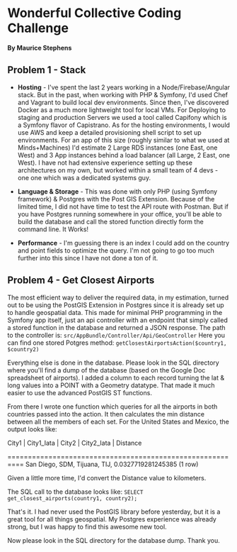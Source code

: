 # Wonderful Collective Coding Challenge

**By Maurice Stephens**

## Problem 1 - Stack 

+ **Hosting** - I've spent the last 2 years working in a Node/Firebase/Angular stack. But in the past, when working with PHP & Symfony, I'd used Chef and Vagrant to build local dev environments. Since then, I've discovered Docker as a much more lightweight tool for local VMs. For Deploying to staging and production Servers we used a tool called Capifony which is a Symfony flavor of Capistrano. As for the hosting environments, I would use AWS and keep a detailed provisioning shell script to set up  environments. For an app of this size (roughly similar to what we used at Minds+Machines) I'd estimate 2 Large RDS instances (one East, one West) and 3 App instances behind a load balancer (all Large, 2 East, one West). I have not had extensive experience setting up these architectures on my own, but worked within a small team of 4 devs - one one which was a dedicated systems guy.

+ **Language & Storage** - This was done with only PHP (using Symfony framework) & Postgres with the Post GIS Extension. Because of the limited time, I did not have time to test the API route with Postman. But if you have Postgres running somewhere in your office, you'll be able to build the database and call the stored function directly form the command line. It Works!

+ **Performance** - I'm guessing there is an index I could add on the country and point fields to optimize the query. I'm not going to go too much further into this since I have not done a ton of it.


## Problem 4 - Get Closest Airports

The most efficient way to deliver the required data, in my estimation, turned out to be using the PostGIS Extension in Postgres since it is already set up to handle geospatial data. This made for minimal PHP programming in the Symfony app itself, just an api controller with an endpoint that simply called a stored function in the database and returned a JSON response. The path to the controller is:
    `src/AppBundle/Controller/Api/GeoController`
Here you can find one stored Potgres method: `getClosestAirportsAction($country1, $country2)`

Everything else is done in the database. Please look in the SQL directory where you'll find a dump of the database (based on the Google Doc spreadsheet of airports). I added a column to each record turning the lat & long values into a POINT with a Geometry datatype. That made it much easier to use the advanced PostGIS ST functions.  

From there I wrote one function which queries for all the airports in both countries passed into the action. It then calculates the min distance between all the members of each set. For the United States and Mexico, the output looks like:

City1     | City1_Iata | City2   | City2_Iata | Distance

==========================================================
San Diego,  SDM,         Tijuana,  TIJ,         0.0327719281245385
(1 row)

Given a little more time, I'd convert the Distance value to kilometers.

The SQL call to the database looks like:
`SELECT get_closest_airports(country1, country2);`

That's it. I had never used the PostGIS library before yesterday, but it is a great tool for all things geospatial. My Postgres experience was already strong, but I was happy to find this awesome new tool. 

Now please look in the SQL directory for the database dump. Thank you.